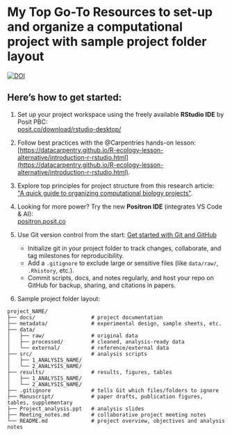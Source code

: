 # My Top Go-To Resources to set-up and organize a computational project with sample project folder layout

[![DOI](https://zenodo.org/badge/DOI/10.5281/zenodo.16886694.svg)](https://doi.org/10.5281/zenodo.16886694)

## Here’s how to get started:

1. Set up your project workspace using the freely available **RStudio IDE** by Posit PBC:  
[posit.co/download/rstudio-desktop/](http://posit.co/download/rstudio-desktop/)

2. Follow best practices with the @Carpentries hands-on lesson:  
[https://datacarpentry.github.io/R-ecology-lesson-alternative/introduction-r-rstudio.html](https://datacarpentry.github.io/R-ecology-lesson-alternative/introduction-r-rstudio.html).

3. Explore top principles for project structure from this research article:  
["A quick guide to organizing computational biology projects"](https://pubmed.ncbi.nlm.nih.gov/19649301/).

4. Looking for more power? Try the new **Positron IDE** (integrates VS Code & AI):  
[positron.posit.co](https://positron.posit.co/)

5. Use Git version control from the start: [Get started with Git and GitHub](https://docs.github.com/en/get-started/start-your-journey)  
    - Initialize git in your project folder to track changes, collaborate, and tag milestones for reproducibility.
    - Add a `.gitignore` to exclude large or sensitive files (like `data/raw/`, `.Rhistory`, etc.).
    - Commit scripts, docs, and notes regularly, and host your repo on GitHub for backup, sharing, and citations in papers.

6. Sample project folder layout:
  ```
  project_NAME/
  ├── docs/                  # project documentation
  ├── metadata/              # experimental design, sample sheets, etc.
  ├── data/
  │   ├── raw/               # original data
  │   ├── processed/         # cleaned, analysis-ready data
  │   └── external/          # reference/external data
  ├── src/                   # analysis scripts
  │   ├── 1_ANALYSIS_NAME/
  │   └── 2_ANALYSIS_NAME/
  ├── results/               # results, figures, tables
  │   ├── 1_ANALYSIS_NAME/
  │   └── 2_ANALYSIS_NAME/
  ├── .gitignore             # tells Git which files/folders to ignore
  ├── Manuscript/            # paper drafts, publication figures, tables, supplementary
  ├── Project_analysis.ppt   # analysis slides 
  ├── Meeting_notes.md       # collaborative project meeting notes
  └── README.md              # project overview, objectives and analysis notes
  ```

